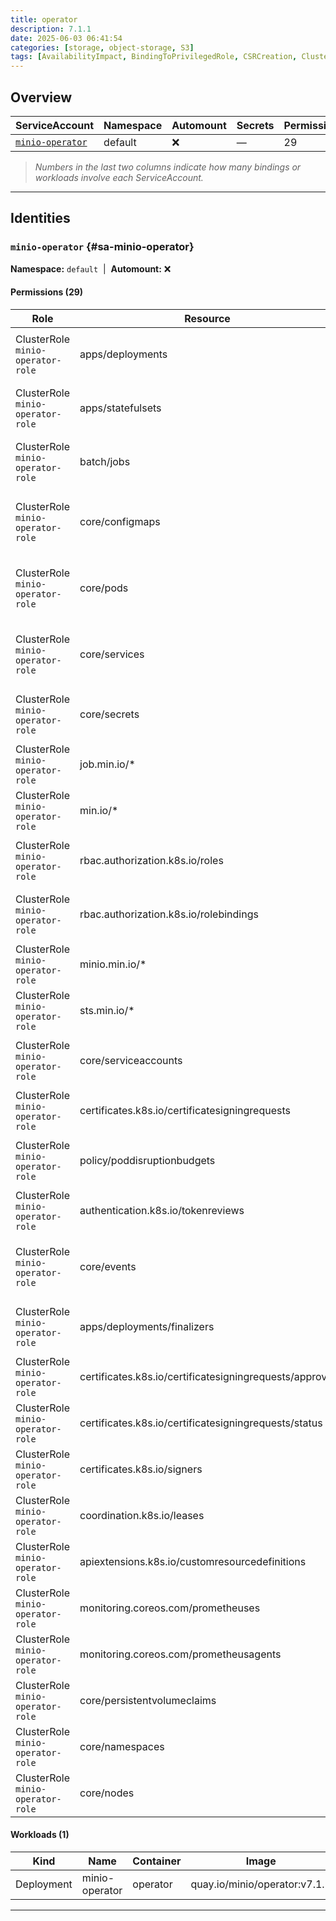 ```yaml
---
title: operator
description: 7.1.1
date: 2025-06-03 06:41:54
categories: [storage, object-storage, S3]
tags: [AvailabilityImpact, BindingToPrivilegedRole, CSRCreation, ClusterStructure, ClusterWideSecretAccess, ConfigMapAccess, CredentialAccess, DataExposure, DenialOfService, IdentityManagement, InformationDisclosure, LateralMovement, NetworkManipulation, OperationalData, Persistence, PotentialPrivilegeEscalation, PrivilegeEscalation, RBACManipulation, RBACQuery, Reconnaissance, ServiceExposure, Spoofing, Tampering, WorkloadExecution, WorkloadLifecycle]
---
```


## Overview

|ServiceAccount|Namespace|Automount|Secrets|Permissions|Workloads|
|---|---|---|---|---|---|
|[`minio-operator`](#sa-minio-operator)|default|❌|—|29|1|


> *Numbers in the last two columns indicate how many bindings or workloads involve each ServiceAccount.*

---

## Identities

### `minio-operator` {#sa-minio-operator}
**Namespace:** `default` &nbsp;|&nbsp; **Automount:** ❌

#### Permissions (29)
|Role|Resource|Verbs|Risk|
|---|---|---|---|
|ClusterRole `minio-operator-role`|apps/deployments|create · delete · get · list · patch · update · watch|Critical|
|ClusterRole `minio-operator-role`|apps/statefulsets|create · delete · get · list · patch · update · watch|Critical|
|ClusterRole `minio-operator-role`|batch/jobs|create · delete · get · list · patch · update · watch|Critical|
|ClusterRole `minio-operator-role`|core/configmaps|create · delete · deletecollection · get · list · patch · update · watch|Critical|
|ClusterRole `minio-operator-role`|core/pods|create · delete · deletecollection · get · list · patch · update · watch|Critical|
|ClusterRole `minio-operator-role`|core/services|create · delete · deletecollection · get · list · patch · update · watch|Critical|
|ClusterRole `minio-operator-role`|core/secrets|create · delete · deletecollection · get · list · update · watch|Critical|
|ClusterRole `minio-operator-role`|job.min.io/*|*|High|
|ClusterRole `minio-operator-role`|min.io/*|*|High|
|ClusterRole `minio-operator-role`|rbac.authorization.k8s.io/roles|create · delete · get · list · patch · update · watch|High|
|ClusterRole `minio-operator-role`|rbac.authorization.k8s.io/rolebindings|create · delete · get · list · patch · update · watch|High|
|ClusterRole `minio-operator-role`|minio.min.io/*|*|High|
|ClusterRole `minio-operator-role`|sts.min.io/*|*|High|
|ClusterRole `minio-operator-role`|core/serviceaccounts|create · delete · get · list · patch · update · watch|High|
|ClusterRole `minio-operator-role`|certificates.k8s.io/certificatesigningrequests|create · delete · get · list · update|Medium|
|ClusterRole `minio-operator-role`|policy/poddisruptionbudgets|create · delete · deletecollection · get · list · patch · update|Medium|
|ClusterRole `minio-operator-role`|authentication.k8s.io/tokenreviews|create|Medium|
|ClusterRole `minio-operator-role`|core/events|create · delete · deletecollection · get · list · patch · update · watch|Medium|
|ClusterRole `minio-operator-role`|apps/deployments/finalizers|create · delete · get · list · patch · update · watch|Low|
|ClusterRole `minio-operator-role`|certificates.k8s.io/certificatesigningrequests/approval|create · delete · get · list · update|Low|
|ClusterRole `minio-operator-role`|certificates.k8s.io/certificatesigningrequests/status|create · delete · get · list · update|Low|
|ClusterRole `minio-operator-role`|certificates.k8s.io/signers|approve · sign|Low|
|ClusterRole `minio-operator-role`|coordination.k8s.io/leases|create · get · update|Low|
|ClusterRole `minio-operator-role`|apiextensions.k8s.io/customresourcedefinitions|get · update|Low|
|ClusterRole `minio-operator-role`|monitoring.coreos.com/prometheuses|get · list · update|Low|
|ClusterRole `minio-operator-role`|monitoring.coreos.com/prometheusagents|get · list · update|Low|
|ClusterRole `minio-operator-role`|core/persistentvolumeclaims|get · list · update|Low|
|ClusterRole `minio-operator-role`|core/namespaces|create · get · list · watch|Low|
|ClusterRole `minio-operator-role`|core/nodes|create · get · list · watch|Low|

#### Workloads (1)
|Kind|Name|Container|Image|
|---|---|---|---|
|Deployment|minio-operator|operator|quay.io/minio/operator:v7.1.1|

---

